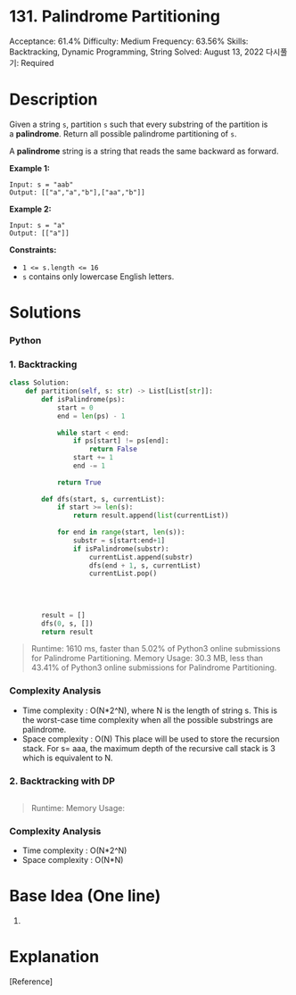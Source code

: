 # 131. Palindrome Partitioning

Acceptance: 61.4%
Difficulty: Medium
Frequency: 63.56%
Skills: Backtracking, Dynamic Programming, String
Solved: August 13, 2022
다시풀기: Required

# Description

Given a string `s`, partition `s` such that every substring of the partition is a **palindrome**. Return all possible palindrome partitioning of `s`.

A **palindrome** string is a string that reads the same backward as forward.

**Example 1:**

```
Input: s = "aab"
Output: [["a","a","b"],["aa","b"]]

```

**Example 2:**

```
Input: s = "a"
Output: [["a"]]

```

**Constraints:**

- `1 <= s.length <= 16`
- `s` contains only lowercase English letters.

# Solutions

### Python

### 1. Backtracking

```python
class Solution:
    def partition(self, s: str) -> List[List[str]]:
        def isPalindrome(ps):
            start = 0
            end = len(ps) - 1
            
            while start < end:
                if ps[start] != ps[end]:
                    return False
                start += 1
                end -= 1
            
            return True
                
        def dfs(start, s, currentList):
            if start >= len(s):
                return result.append(list(currentList))
            
            for end in range(start, len(s)):
                substr = s[start:end+1]
                if isPalindrome(substr):
                    currentList.append(substr)
                    dfs(end + 1, s, currentList)
                    currentList.pop()
                    
            
        
        
        result = []
        dfs(0, s, [])
        return result
```

> Runtime: 1610 ms, faster than 5.02% of Python3 online submissions for Palindrome Partitioning.
Memory Usage: 30.3 MB, less than 43.41% of Python3 online submissions for Palindrome Partitioning.
> 

### Complexity Analysis

- Time complexity : O(N*2^N), where N is the length of string s. This is the worst-case time complexity when all the possible substrings are palindrome.
- Space complexity : O(N) This place will be used to store the recursion stack. For s= aaa, the maximum depth of the recursive call stack is 3 which is equivalent to N.

### 2. Backtracking with DP

```python

```

> Runtime: 
Memory Usage:
> 

### Complexity Analysis

- Time complexity : O(N*2^N)
- Space complexity : O(N*N)

# Base Idea (One line)

1. 

# Explanation

[Reference]